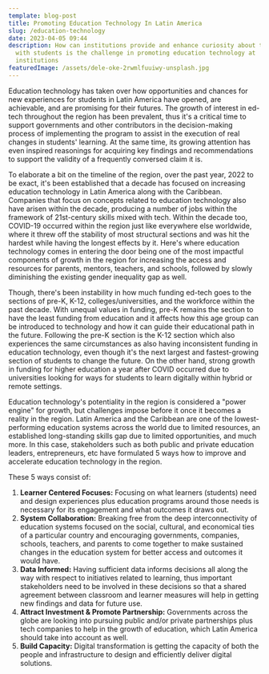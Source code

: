 ```yaml
---
template: blog-post
title: Promoting Education Technology In Latin America
slug: /education-technology
date: 2023-04-05 09:44
description: How can institutions provide and enhance curiosity about technology
  with students is the challenge in promoting education technology at
  institutions
featuredImage: /assets/dele-oke-2rwmlfuuiwy-unsplash.jpg
---
```

Education technology has taken over how opportunities and chances for new experiences for students in Latin America have opened, are achievable, and are promising for their futures. The growth of interest in ed-tech throughout the region has been prevalent, thus it's a critical time to support governments and other contributors in the decision-making process of implementing the program to assist in the execution of real changes in students' learning. At the same time, its growing attention has even inspired reasonings for acquiring key findings and recommendations to support the validity of a frequently conversed claim it is. 

To elaborate a bit on the timeline of the region, over the past year, 2022 to be exact, it's been established that a decade has focused on increasing education technology in Latin America along with the Caribbean. Companies that focus on concepts related to education technology also have arisen within the decade, producing a number of jobs within the framework of 21st-century skills mixed with tech. Within the decade too, COVID-19 occurred within the region just like everywhere else worldwide, where it threw off the stability of most structural sections and was hit the hardest while having the longest effects by it. Here's where education technology comes in entering the door being one of the most impactful components of growth in the region for increasing the access and resources for parents, mentors, teachers, and schools, followed by slowly diminishing the existing gender inequality gap as well.

Though, there's been instability in how much funding ed-tech goes to the sections of pre-K, K-12, colleges/universities, and the workforce within the past decade.  With unequal values in funding, pre-K remains the section to have the least funding from education and it affects how this age group can be introduced to technology and how it can guide their educational path in the future. Following the pre-K section is the K-12 section which also experiences the same circumstances as also having inconsistent funding in education technology, even though it's the next largest and fastest-growing section of students to change the future. On the other hand, strong growth in funding for higher education a year after COVID occurred due to universities looking for ways for students to learn digitally within hybrid or remote settings. 

Education technology's potentiality in the region is considered a "power engine" for growth, but challenges impose before it once it becomes a reality in the region. Latin America and the Caribbean are one of the lowest-performing education systems across the world due to limited resources, an established long-standing skills gap due to limited opportunities, and much more. In this case, stakeholders such as both public and private education leaders, entrepreneurs, etc have formulated 5 ways how to improve and accelerate education technology in the region. 

These 5 ways consist of: 

1. **Learner Centered Focuses:** Focusing on what learners (students) need and design experiences plus education programs around those needs is necessary for its engagement and what outcomes it draws out.
2. **System Collaboration:** Breaking free from the deep interconnectivity of education systems focused on the social, cultural, and economical ties of a particular country and encouraging governments, companies, schools, teachers, and parents to come together to make sustained changes in the education system for better access and outcomes it would have. 
3. **Data Informed:** Having sufficient data informs decisions all along the way with respect to initiatives related to learning, thus important stakeholders need to be involved in these decisions so that a shared agreement between classroom and learner measures will help in getting new findings and data for future use.
4. **Attract Investment & Promote Partnership:** Governments across the globe are looking into pursuing public and/or private partnerships plus tech companies to help in the growth of education, which Latin America should take into account as well. 
5. **Build Capacity:** Digital transformation is getting the capacity of both the people and infrastructure to design and efficiently deliver digital solutions.